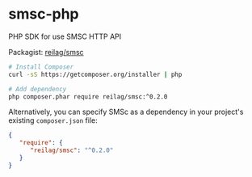 # smsc-php
PHP SDK for use SMSC HTTP API

Packagist: [reilag/smsc](https://packagist.org/packages/reilag/smsc)

```bash
# Install Composer
curl -sS https://getcomposer.org/installer | php

# Add dependency
php composer.phar require reilag/smsc:^0.2.0
```

Alternatively, you can specify SMSc as a dependency in your project's existing `composer.json` file:

```json
{
   "require": {
      "reilag/smsc": "^0.2.0"
   }
}
```
